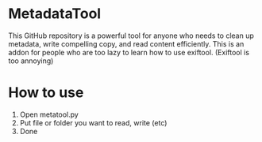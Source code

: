 # MetadataTool
This GitHub repository is a powerful tool for anyone who needs to clean up metadata, write compelling copy, and read content efficiently. This is an addon for people who are too lazy to learn how to use exiftool. (Exiftool is too annoying)

# How to use

1. Open metatool.py
2. Put file or folder you want to read, write (etc)
4. Done
